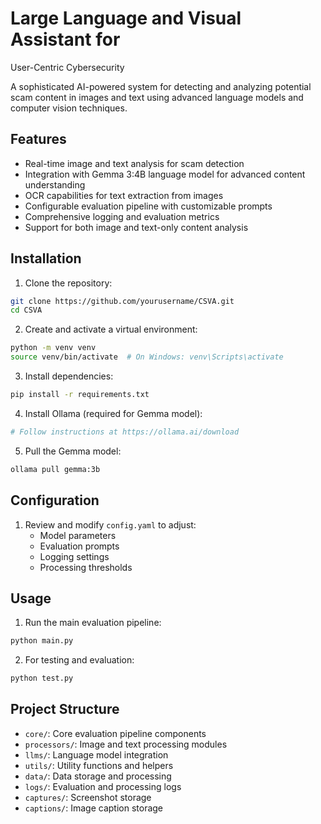 # Large Language and Visual Assistant for
User-Centric Cybersecurity

A sophisticated AI-powered system for detecting and analyzing potential scam content in images and text using advanced language models and computer vision techniques.

## Features

- Real-time image and text analysis for scam detection
- Integration with Gemma 3:4B language model for advanced content understanding
- OCR capabilities for text extraction from images
- Configurable evaluation pipeline with customizable prompts
- Comprehensive logging and evaluation metrics
- Support for both image and text-only content analysis

## Installation

1. Clone the repository:
```bash
git clone https://github.com/yourusername/CSVA.git
cd CSVA
```

2. Create and activate a virtual environment:
```bash
python -m venv venv
source venv/bin/activate  # On Windows: venv\Scripts\activate
```

3. Install dependencies:
```bash
pip install -r requirements.txt
```

4. Install Ollama (required for Gemma model):
```bash
# Follow instructions at https://ollama.ai/download
```

5. Pull the Gemma model:
```bash
ollama pull gemma:3b
```

## Configuration

1. Review and modify `config.yaml` to adjust:
   - Model parameters
   - Evaluation prompts
   - Logging settings
   - Processing thresholds

## Usage

1. Run the main evaluation pipeline:
```bash
python main.py
```

2. For testing and evaluation:
```bash
python test.py
```

## Project Structure

- `core/`: Core evaluation pipeline components
- `processors/`: Image and text processing modules
- `llms/`: Language model integration
- `utils/`: Utility functions and helpers
- `data/`: Data storage and processing
- `logs/`: Evaluation and processing logs
- `captures/`: Screenshot storage
- `captions/`: Image caption storage


